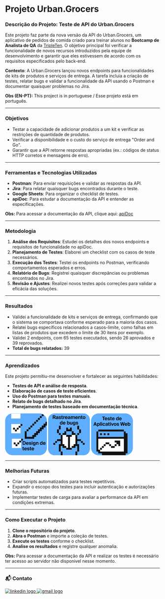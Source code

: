# Projeto Urban.Grocers

### Descrição do Projeto: Teste de API do Urban.Grocers

Este projeto faz parte da nova versão da API do Urban.Grocers, um aplicativo de pedidos de comida criado para treinar alunos no **Bootcamp de Analista de QA** da [TripleTen](https://tripleten.com/pt-bra/qa/meet/). O objetivo principal foi verificar a funcionalidade de novos recursos introduzidos pela equipe de desenvolvimento e garantir que eles estivessem de acordo com os requisitos especificados pelo back-end.

**Contexto**: A Urban.Grocers lançou novos endpoints para funcionalidades de kits de produtos e serviços de entrega. A tarefa incluia a criação de testes, relatar bugs e validar a funcionalidade da API usando o Postman e documentar quaisquer problemas no Jira.

**Obs (EN-PT):** This project is in portuguese / Esse projeto está em português.

---

### Objetivos

- Testar a capacidade de adicionar produtos a um kit e verificar as restrições de quantidade de produtos.
- Verificar a disponibilidade e o custo do serviço de entrega "Order and Go".
- Garantir que a API retorne respostas apropriadas (ex.: códigos de status HTTP corretos e mensagens de erro).

---

### Ferramentas e Tecnologias Utilizadas

- **Postman**: Para enviar requisições e validar as respostas da API.
- **Jira**: Para relatar quaisquer bugs encontrados durante o teste.
- **Google Sheets**: Para organizar o checklist de testes.
- **apiDoc**: Para estudar a documentação da API e entender as especificações.
  
**Obs:** Para acessar a documentação da API, clique aqui: [apiDoc](<https://cnt-18604a3c-2c5c-430b-8521-fbbf91ccdaae.containerhub.tripleten-services.com/docs/>)

---

### Metodologia

1. **Análise dos Requisitos**: Estudei os detalhes dos novos endpoints e requisitos de funcionalidade no apiDoc.
2. **Planejamento de Testes**: Elaborei um checklist com os casos de teste necessários.
3. **Execução dos Testes**: Testei os endpoints no Postman, verificando comportamentos esperados e erros.
4. **Relatório de Bugs**: Registrei quaisquer discrepâncias ou problemas encontrados no Jira.
5. **Revisão e Ajustes**: Realizei novos testes após correções para validar a eficácia das soluções.

---

### Resultados

- Validei a funcionalidade de kits e serviços de entrega, confirmando que o sistema se comportava conforme esperado para a maioria dos casos.
- Relatei bugs específicos relacionados a casos-limite, como falhas em listas de produtos que excedem o limite de 30 itens por exemplo.
- Validei 2 endpoints, com 65 testes executados, sendo 26 aprovados e 39 reprovados.
- **Total de bugs relatados:** 39
  
---

### Aprendizados

Este projeto permitiu-me desenvolver e fortalecer as seguintes habilidades:

- **Testes de API e análise de resposta**.
- **Elaboração de casos de teste eficientes**.
- **Uso do Postman para testes manuais**.
- **Relato de bugs detalhado no Jira**.
- **Planejamento de testes baseado em documentação técnica**.

<img src="images/Image (1).png">
<img src="images/Image (2).png">
<img src="images/Image.png">

---

### Melhorias Futuras

- Criar scripts automatizados para testes repetitivos.
- Expandir o escopo dos testes para incluir autenticação e autorizações futuras.
- Implementar testes de carga para avaliar a performance da API em condições extremas.

---

### Como Executar o Projeto

1. **Clone o repositório do projeto**.
2. **Abra o Postman** e importe a coleção de testes.
3. **Execute os testes** conforme o checklist.
4. **Analise os resultados** e registre qualquer anomalia.

**Obs:** Para acessar a documentação da API e realizar os testes é necessário ter acesso ao servidor não disponivel nesse momento.

---

### 📬 Contato

<div align="left">
  <a href="https://www.linkedin.com/in/bruno-souza-14b11916a/" target="_blank">
    <img src="https://raw.githubusercontent.com/maurodesouza/profile-readme-generator/master/src/assets/icons/social/linkedin/default.svg" width="52" height="40" alt="linkedin logo"  />
  </a>
  <a href="bhenriquealves520@gmail.com" target="_blank">
    <img src="https://raw.githubusercontent.com/maurodesouza/profile-readme-generator/master/src/assets/icons/social/gmail/default.svg" width="52" height="40" alt="gmail logo"  />
  </a>
</div>

###


